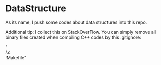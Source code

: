# DataStructure
As its name, I push some codes about data structures into this repo.

Additional tip: I collect this on StackOverFlow. You can simply remove all binary files created when compiling C++ codes by this .gitignore:

"*\
!*.c\
!Makefile\"
